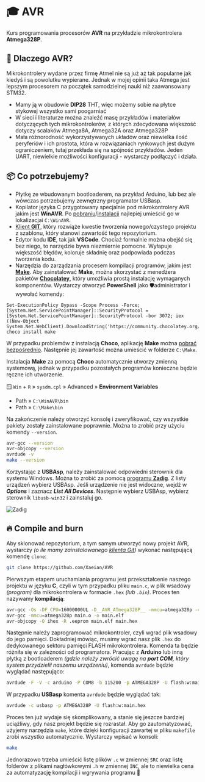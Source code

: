 # 🎓 AVR

Kurs programowania procesorów **AVR** na przykładzie mikrokontrolera **Atmega328P**.

## 🤔 Dlaczego AVR?

Mikrokontrolery wydane przez firmę Atmel nie są już aż tak popularne jak kiedyś i są powolutku wypierane. Jednak w mojej opinii taka Atmega jest lepszym procesorem na początek samodzielnej nauki niż zaawansowany STM32.

- Mamy ją w obudowie **DIP28** THT, więc możemy sobie na płytce stykowej wszystko sami poogarniać
- W sieci i literaturze można znaleźć masę przykładów i materiałów dotyczących tych mikrokontrolerów, z których zdecydowana większość dotyczy scalaków Atmega8A, Atmega32A oraz Atmega328P
- Mała różnorodność wykorzystywanych układów oraz niewielka ilość peryferiów i ich prostota, która w rozwiązaniach rynkowych jest dużym ograniczeniem, tutaj przekłada się na spójność przykładów. Jeden UART, niewielkie możliwości konfiguracji - wystarczy podłączyć i działa.

## 📦 Co potrzebujemy?

- Płytkę ze wbudowanym bootloaderem, na przykład Arduino, lub bez ale wówczas potrzebujemy zewnętrzny programator USBasp.
- Kopilator języka C przygotowany specjalnie pod mikrokontrolery AVR jakim jest **WinAVR**. Po [pobraniu](https://sqrt.pl/WinAVR.zip)/[instalacji](https://winavr.sourceforge.net/download.html) najlepiej umieścić go w lokalizacjai `C:\WinAVR`.
- [Klient **GIT**](https://git-scm.com/download/win), który rozwiąże kwestie tworzenia nowego/czystego projektu z szablonu, który stanowi zawartość tego repozytorium.
- Edytor kodu **IDE**, tak jak **VSCode**. Chociaż formalnie można obejść się bez niego, to narzędzie bywa niezmiernie pomocne. Wyłapuje większość błędów, koloruje składnię oraz podpowiada podczas tworzenia kodu.
- Narzędzia do zarządzania procesem kompilacji programów, jakim jest [**Make**](https://www.gnu.org/software/make/). Aby zainstalować **Make**, można skorzystać z menedżera pakietów [**Chocolatey**](https://chocolatey.org/), który umożliwia prostą instalację wymaganych komponentów. Wystarczy otworzyć **PowerShell** jako 🛡️administrator i wywołać komendy:

```
Set-ExecutionPolicy Bypass -Scope Process -Force; [System.Net.ServicePointManager]::SecurityProtocol = [System.Net.ServicePointManager]::SecurityProtocol -bor 3072; iex ((New-Object System.Net.WebClient).DownloadString('https://community.chocolatey.org/install.ps1'))
choco install make
```

W przypadku problemów z instalacją **Choco**, aplikację **Make** można [pobrać bezpośrednio](https://sqrt.pl/Make.zip). Następnie jej zawartość można umieścić w folderze `C:\Make`.

Instalacja **Make** za pomocą **Choco** automatycznie utworzy zmienną systemową, jednak w przypadku pozostałych programów konieczne będzie ręczne ich utworzenie.

🪟 `Win` + `R` » `sysdm.cpl` » Advanced » **Environment Variables**

- Path » `C:\WinAVR\bin`
- Path » `C:\Make\bin`

Na zakończenie należy otworzyć konsolę i zweryfikować, czy wszystkie pakiety zostały zainstalowane poprawnie. Można to zrobić przy użyciu komendy `--version`.

```sh
avr-gcc --version
avr-objcopy --version
avrdude -v
make --version
```

Korzystając z **USBAsp**, należy zainstalować odpowiedni sterownik dla systemu Windows. Można to zrobić za pomocą [programu **Zadig**](https://zadig.akeo.ie/). Z listy urządzeń wybierz USBAsp. Jeśli urządzenie nie jest widoczne, wejdź w **_Options_** i zaznacz **_List All Devices_**. Następnie wybierz USBAsp, wybierz sterownik `libusb-win32` i zainstaluj go.

![Zadig](https://sqrt.pl/img/zadig.png)

## 🔥 Compile and burn

Aby sklonować repozytorium, a tym samym utworzyć nowy projekt AVR, wystarczy _(o ile mamy zainstalowanego [klienta Git](https://git-scm.com/download/win))_ wykonać następującą komendę `clone`:

```sh
git clone https://github.com/Xaeian/AVR
```

Pierwszym etapem uruchamiania programu jest przekształcenie naszego projektu w języku **C**, czyli w tym przypadku pliku `main.c`, w plik wsadowy _(program)_ dla mikrokontrolera w formacie `.hex` _(lub `.bin`)_. Proces ten nazywamy **kompilacją**:

```sh
avr-gcc -Os -DF_CPU=16000000UL -D__AVR_ATmega328P__ -mmcu=atmega328p -c -o main.o main.c
avr-gcc -mmcu=atmega328p main.o -o main.elf
avr-objcopy -O ihex -R .eeprom main.elf main.hex
```

Następnie należy zaprogramować mikrokontroler, czyli wgrać plik wsadowy do jego pamięci. Dokładniej mówiąc, musimy wgrać nasz plik `.hex` do dedykowanego sektoru pamięci FLASH mikrokontrolera. Komenda ta będzie różniła się w zależności od programatora. Pracując z **Arduino** lub inną płytką z bootloaderem _(gdzie należy zwrócić uwagę na **port COM**, który system przydzielił naszemu urządzeniu)_, komenda `avrdude` będzie wyglądać następująco:

```sh
avrdude -F -V -c arduino -P COM8 -b 115200 -p ATMEGA328P -U flash:w:main.hex
```

W przypadku **USBasp** komenta `avrdude` będzie wyglądać tak:

```sh
avrdude -c usbasp -p ATMEGA328P -U flash:w:main.hex
```

Proces ten już wydaje się skomplikowany, a stanie się jeszcze bardziej uciążliwy, gdy nasz projekt będzie się rozrastał. Aby go zautomatyzować, użyjemy narzędzia `make`, które dzięki konfiguracji zawartej w pliku `makefile` zrobi wszystko automatycznie. Wystarczy wpisać w konsoli:

```sh
make
```

Jednorazowo trzeba umieścić listę plików `.c` w zmiennej `SRC` oraz listę folderów z plikami nagłówkowymi `.h` w zmiennej `INC`, ale to niewielka cena za automatyzację kompilacji i wgrywania programu 🙂
